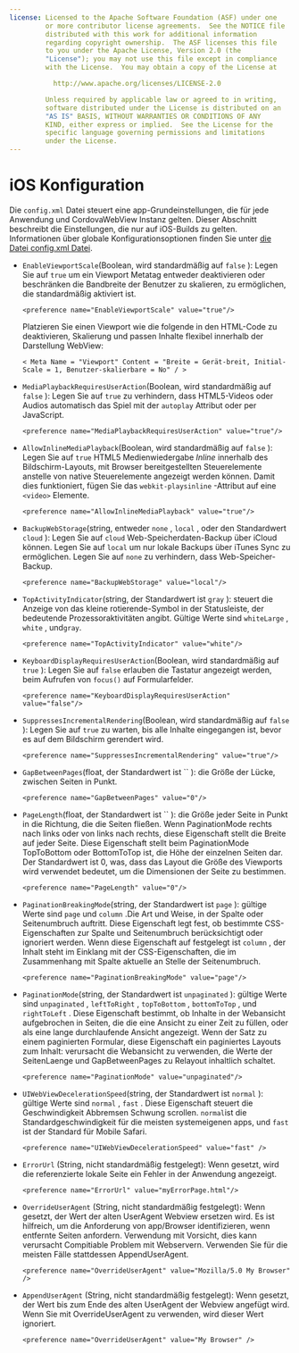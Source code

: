 ```yaml
---
license: Licensed to the Apache Software Foundation (ASF) under one
         or more contributor license agreements.  See the NOTICE file
         distributed with this work for additional information
         regarding copyright ownership.  The ASF licenses this file
         to you under the Apache License, Version 2.0 (the
         "License"); you may not use this file except in compliance
         with the License.  You may obtain a copy of the License at

           http://www.apache.org/licenses/LICENSE-2.0

         Unless required by applicable law or agreed to in writing,
         software distributed under the License is distributed on an
         "AS IS" BASIS, WITHOUT WARRANTIES OR CONDITIONS OF ANY
         KIND, either express or implied.  See the License for the
         specific language governing permissions and limitations
         under the License.
---
```


# iOS Konfiguration

Die `config.xml` Datei steuert eine app-Grundeinstellungen, die für jede Anwendung und CordovaWebView Instanz gelten. Dieser Abschnitt beschreibt die Einstellungen, die nur auf iOS-Builds zu gelten. Informationen über globale Konfigurationsoptionen finden Sie unter [die Datei config.xml Datei][1].

 [1]: config_ref_index.md.html#The%20config.xml%20File

*   `EnableViewportScale`(Boolean, wird standardmäßig auf `false` ): Legen Sie auf `true` um ein Viewport Metatag entweder deaktivieren oder beschränken die Bandbreite der Benutzer zu skalieren, zu ermöglichen, die standardmäßig aktiviert ist.
    
        <preference name="EnableViewportScale" value="true"/>
        
    
    Platzieren Sie einen Viewport wie die folgende in den HTML-Code zu deaktivieren, Skalierung und passen Inhalte flexibel innerhalb der Darstellung WebView:
    
        < Meta Name = "Viewport" Content = "Breite = Gerät-breit, Initial-Scale = 1, Benutzer-skalierbare = No" / >
        

*   `MediaPlaybackRequiresUserAction`(Boolean, wird standardmäßig auf `false` ): Legen Sie auf `true` zu verhindern, dass HTML5-Videos oder Audios automatisch das Spiel mit der `autoplay` Attribut oder per JavaScript.
    
        <preference name="MediaPlaybackRequiresUserAction" value="true"/>
        

*   `AllowInlineMediaPlayback`(Boolean, wird standardmäßig auf `false` ): Legen Sie auf `true` HTML5 Medienwiedergabe *Inline* innerhalb des Bildschirm-Layouts, mit Browser bereitgestellten Steuerelemente anstelle von native Steuerelemente angezeigt werden können. Damit dies funktioniert, fügen Sie das `webkit-playsinline` -Attribut auf eine `<video>` Elemente.
    
        <preference name="AllowInlineMediaPlayback" value="true"/>
        

*   `BackupWebStorage`(string, entweder `none` , `local` , oder den Standardwert `cloud` ): Legen Sie auf `cloud` Web-Speicherdaten-Backup über iCloud können. Legen Sie auf `local` um nur lokale Backups über iTunes Sync zu ermöglichen. Legen Sie auf `none` zu verhindern, dass Web-Speicher-Backup.
    
        <preference name="BackupWebStorage" value="local"/>
        

*   `TopActivityIndicator`(string, der Standardwert ist `gray` ): steuert die Anzeige von das kleine rotierende-Symbol in der Statusleiste, der bedeutende Prozessoraktivitäten angibt. Gültige Werte sind `whiteLarge` , `white` , und`gray`.
    
        <preference name="TopActivityIndicator" value="white"/>
        

*   `KeyboardDisplayRequiresUserAction`(Boolean, wird standardmäßig auf `true` ): Legen Sie auf `false` erlauben die Tastatur angezeigt werden, beim Aufrufen von `focus()` auf Formularfelder.
    
        <preference name="KeyboardDisplayRequiresUserAction" value="false"/>
        

*   `SuppressesIncrementalRendering`(Boolean, wird standardmäßig auf `false` ): Legen Sie auf `true` zu warten, bis alle Inhalte eingegangen ist, bevor es auf dem Bildschirm gerendert wird.
    
        <preference name="SuppressesIncrementalRendering" value="true"/>
        

*   `GapBetweenPages`(float, der Standardwert ist `` ): die Größe der Lücke, zwischen Seiten in Punkt.
    
        <preference name="GapBetweenPages" value="0"/>
        

*   `PageLength`(float, der Standardwert ist `` ): die Größe jeder Seite in Punkt in die Richtung, die die Seiten fließen. Wenn PaginationMode rechts nach links oder von links nach rechts, diese Eigenschaft stellt die Breite auf jeder Seite. Diese Eigenschaft stellt beim PaginationMode TopToBottom oder BottomToTop ist, die Höhe der einzelnen Seiten dar. Der Standardwert ist 0, was, dass das Layout die Größe des Viewports wird verwendet bedeutet, um die Dimensionen der Seite zu bestimmen.
    
        <preference name="PageLength" value="0"/>
        

*   `PaginationBreakingMode`(string, der Standardwert ist `page` ): gültige Werte sind `page` und `column` .Die Art und Weise, in der Spalte oder Seitenumbruch auftritt. Diese Eigenschaft legt fest, ob bestimmte CSS-Eigenschaften zur Spalte und Seitenumbruch berücksichtigt oder ignoriert werden. Wenn diese Eigenschaft auf festgelegt ist `column` , der Inhalt steht im Einklang mit der CSS-Eigenschaften, die im Zusammenhang mit Spalte aktuelle an Stelle der Seitenumbruch.
    
        <preference name="PaginationBreakingMode" value="page"/>
        

*   `PaginationMode`(string, der Standardwert ist `unpaginated` ): gültige Werte sind `unpaginated` , `leftToRight` , `topToBottom` , `bottomToTop` , und `rightToLeft` . Diese Eigenschaft bestimmt, ob Inhalte in der Webansicht aufgebrochen in Seiten, die die eine Ansicht zu einer Zeit zu füllen, oder als eine lange durchlaufende Ansicht angezeigt. Wenn der Satz zu einem paginierten Formular, diese Eigenschaft ein paginiertes Layouts zum Inhalt: verursacht die Webansicht zu verwenden, die Werte der SeitenLaenge und GapBetweenPages zu Relayout inhaltlich schaltet.
    
        <preference name="PaginationMode" value="unpaginated"/>
        

*   `UIWebViewDecelerationSpeed`(string, der Standardwert ist `normal` ): gültige Werte sind `normal` , `fast` . Diese Eigenschaft steuert die Geschwindigkeit Abbremsen Schwung scrollen. `normal`ist die Standardgeschwindigkeit für die meisten systemeigenen apps, und `fast` ist der Standard für Mobile Safari.
    
        <preference name="UIWebViewDecelerationSpeed" value="fast" />
        

*   `ErrorUrl` (String, nicht standardmäßig festgelegt): Wenn gesetzt, wird die referenzierte lokale Seite ein Fehler in der Anwendung angezeigt.
    
        <preference name="ErrorUrl" value="myErrorPage.html"/>
        

*   `OverrideUserAgent` (String, nicht standardmäßig festgelegt): Wenn gesetzt, der Wert der alten UserAgent Webview ersetzen wird. Es ist hilfreich, um die Anforderung von app/Browser identifizieren, wenn entfernte Seiten anfordern. Verwendung mit Vorsicht, dies kann verursacht Compitiable Problem mit Webservern. Verwenden Sie für die meisten Fälle stattdessen AppendUserAgent.
    
        <preference name="OverrideUserAgent" value="Mozilla/5.0 My Browser" />
        

*   `AppendUserAgent` (String, nicht standardmäßig festgelegt): Wenn gesetzt, der Wert bis zum Ende des alten UserAgent der Webview angefügt wird. Wenn Sie mit OverrideUserAgent zu verwenden, wird dieser Wert ignoriert.
    
        <preference name="OverrideUserAgent" value="My Browser" />